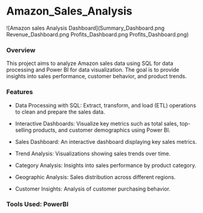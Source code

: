 # Amazon_Sales_Analysis
![Amazon sales Analysis Dashboard](Summary_Dashboard.png
Revenue_Dashboard.png
Profits_Dashboard.png
Profits_Dashboard.png)

### Overview
This project aims to analyze Amazon sales data using SQL for data processing and Power BI for data visualization. The goal is to provide insights into sales performance, customer behavior, and product trends.

### Features

- Data Processing with SQL: Extract, transform, and load (ETL) operations to clean and prepare the sales data.

- Interactive Dashboards: Visualize key metrics such as total sales, top-selling products, and customer demographics using Power BI.

- Sales Dashboard: An interactive dashboard displaying key sales metrics.
- Trend Analysis: Visualizations showing sales trends over time.
- Category Analysis: Insights into sales performance by product category.
- Geographic Analysis: Sales distribution across different regions.
- Customer Insights: Analysis of customer purchasing behavior.

### Tools Used: PowerBI
 
